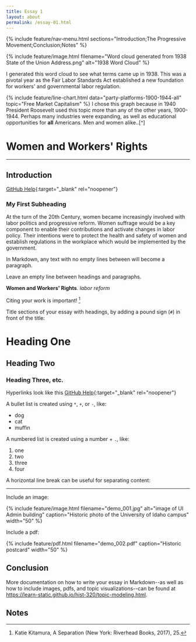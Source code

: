 ```yaml
---
title: Essay 1
layout: about
permalink: /essay-01.html
---
```

{% include feature/nav-menu.html sections="Introduction;The Progressive Movement;Conclusion;Notes" %}

{% include feature/image.html filename="Word cloud generated from 1938 State of the Union Address.png" alt="1938 Word Cloud" %}

I generated this word cloud to see what terms came up in 1938.  This was a pivotal year as the Fair Labor Standards Act established a new foundation for workers' and governmental labor regulation.   

{% include feature/line-chart.html data="party-platforms-1900-1944-all" topic="Free Market Capitalism" %}
I chose this graph because in 1940 President Roosevelt used this topic more than any of the other years, 1900-1944. Perhaps many industries were expanding, as well as educational opportunities for **all** Americans. Men and women alike..[^]
# Women and Workers' Rights
---
## Introduction
[GitHub Help](https://help.github.com/){:target="_blank" rel="noopener"}
### My First Subheading

At the turn of the 20th Century, women became increasingly involved with labor politics and progressive reform. Women suffrage would be a key component to enable their contributions and activate changes in labor policy. Their intentions were to protect the health and safety of women and establish regulations in the workplace which would be implemented by the government.   

In Markdown, any text with no empty lines between will become a paragraph.

Leave an empty line between headings and paragraphs.

**Women and Workers' Rights**. *labor reform*

Citing your work is important! [^1]

Title sections of your essay with headings, by adding a pound sign (`#`) in front of the title:

# Heading One

## Heading Two

### Heading Three, etc.

Hyperlinks look like this [GitHub Help](https://help.github.com/){:target="_blank" rel="noopener"}

A bullet list is created using `*`, `+`, or `-`, like:

- dog
- cat
- muffin

A numbered list is created using a number + `.`, like:

1. one
2. two
6. three
2. four

A horizontal line break can be useful for separating content:

----

Include an image:

{% include feature/image.html filename="demo_001.jpg" alt="image of UI Admin building" caption="Historic photo of the University of Idaho campus" width="50" %}

Include a pdf:

{% include feature/pdf.html filename="demo_002.pdf" caption="Historic postcard" width="50" %}

## Conclusion

More documentation on how to write your essay in Markdown--as well as how to include images, pdfs, and topic visualizations--can be found at <https://learn-static.github.io/hist-320/topic-modeling.html>.

## Notes

[^1]: Katie Kitamura, A Separation (New York: Riverhead Books, 2017), 25.
[^1]: John D’Agata, ed., *The Making of the American Essay* (Minneapolis: Graywolf Press, 2016), 19–20.
